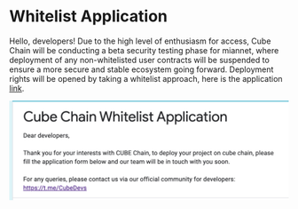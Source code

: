 
# Whitelist Application

Hello, developers! Due to the high level of enthusiasm for access, Cube Chain will be conducting a beta security testing phase for miannet, where deployment of any non-whitelisted user contracts will be suspended to ensure a more secure and stable ecosystem going forward.
Deployment rights will be opened by taking a whitelist approach, here is the application [link][link].


 [link]:https://docs.google.com/forms/d/e/1FAIpQLSdNv-LWkj_RW75SHQl2B5rQjdk-ArE_HIfCPd9qc_LcIPUNmQ/viewform

![](../images/cube-testnet/cube-white.png)